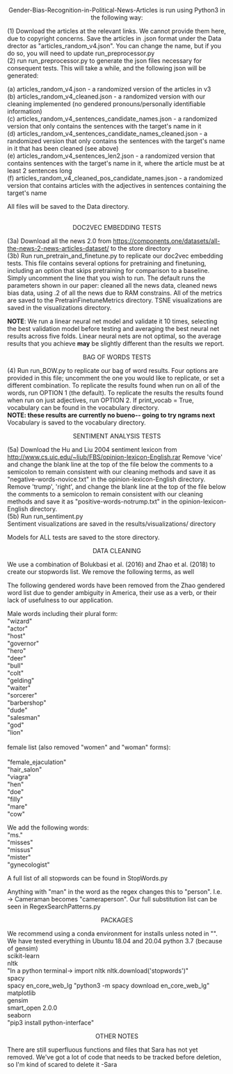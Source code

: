 <p align="center"> Gender-Bias-Recognition-in-Political-News-Articles is run using Python3 in the following way:
</p>

(1) Download the articles at the relevant links. We cannot provide them here, due to copyright concerns. Save the articles in .json format under the Data drector as "articles_random_v4.json". You can change the name, but if you do so, you will need to update run_preprocessor.py <br/>
(2) run run_preprocessor.py to generate the json files necessary for consequent tests. This will take a while, and the following json will be generated: <br/>

(a) articles_random_v4.json - a randomized version of the articles in v3<br/>
(b) articles_random_v4_cleaned.json - a randomized version with our cleaning implemented (no gendered pronouns/personally identifiable information)<br/>
(c) articles_random_v4_sentences_candidate_names.json - a randomized version that only contains the sentences with the target's name in it<br/>
(d) articles_random_v4_sentences_candidate_names_cleaned.json - a randomized version that only contains the sentences with the target's name in it that has been cleaned (see above)<br/>
(e) articles_random_v4_sentences_len2.json - a randomized version that contains sentences with the target's name in it, where the article must be at least 2 sentences long<br/>
(f) articles_random_v4_cleaned_pos_candidate_names.json - a randomized version that contains articles with the adjectives in sentences containing the target's name<br/>

All files will be saved to the Data directory. <br/><br/>

<p align="center">DOC2VEC EMBEDDING TESTS </p>
                                                       
(3a) Download all the news 2.0 from https://components.one/datasets/all-the-news-2-news-articles-dataset/ to the store directory<br/>
(3b) Run run_pretrain_and_finetune.py to replicate our doc2vec embedding tests. This file contains several options for pretraining and finetuning, including
an option that skips pretraining for comparison to a baseline. Simply uncomment the line that you wish to run.  The default runs the parameters shown in our
paper: cleaned all the news data, cleaned news bias data, using .2 of all the news due to RAM constrains. All of the metrics are saved to the PretrainFinetuneMetrics directory.
TSNE visualizations are saved in the visualizations directory. <br/>

**NOTE**: We run a linear neural net model and validate it 10 times, selecting the best validation model before testing and averaging the best neural net results across five folds. Linear neural nets are not optimal, so the average results that you achieve **may** be slightly different than the results we report. 
 <br/>


<p align="center">BAG OF WORDS TESTS</p>

(4) Run run_BOW.py to replicate our bag of word results. Four options are provided in this file; uncomment the one you would like to replicate, or set a
different combination. To replicate the results found when run on all of the words, run OPTION 1 (the default). To replicate the results the results found
when run on just adjectives, run OPTION 2. If print_vocab = True, vocabulary can be found in the vocabulary directory. <br/>
**NOTE: these results are currently no bueno-- going to try ngrams next** <br/>
Vocabulary is saved to the vocabulary directory. <br/>

<p align="center">SENTIMENT ANALYSIS TESTS</p>
                                                    
(5a) Download the Hu and Liu 2004 sentiment lexicon from http://www.cs.uic.edu/~liub/FBS/opinion-lexicon-English.rar
Remove 'vice' and change the blank line at the top of the file below the comments to a semicolon to remain consistent with our cleaning methods and save it as "negative-words-novice.txt" in the opinion-lexicon-English directory.
Remove 'trump', 'right',  and change the blank line at the top of the file below the comments to a semicolon to remain consistent with our cleaning methods and save it as "positive-words-notrump.txt" in the opinion-lexicon-English directory. <br/>
(5b) Run run_sentiment.py<br/>
Sentiment visualizations are saved in the results/visualizations/ directory <br/>

Models for ALL tests are saved to the store directory.



<p align="center">DATA CLEANING</p>


We use a combination of Bolukbasi et al. (2016) and Zhao et al. (2018) to create our stopwords list. We remove the following terms, as well 


The following gendered words have been removed from the Zhao gendered word list due to gender ambiguity in America, their use as a verb, or their lack of 
usefulness to our application. 

Male words including their plural form:<br/>
"wizard"<br/>
"actor"<br/>
"host"<br/>
"governor"<br/>
"hero"<br/>
"deer"<br/>
"bull"<br/>
"colt"<br/>
"gelding"<br/>
"waiter"<br/>
"sorcerer"<br/>
"barbershop"<br/>
"dude"<br/>
"salesman"<br/>
"god"<br/>
"lion"<br/> <br/>
female list (also removed "women" and "woman" forms):<br/><br/>
"female_ejaculation"<br/>
"hair_salon"<br/>
"viagra"<br/>
"hen"<br/>
"doe"<br/>
"filly"<br/>
"mare"<br/>
"cow"<br/>


We add the following words:<br/>
"ms."<br/>
"misses"<br/>
"missus"<br/>
"mister"<br/>
"gynecologist"<br/>

A full list of all stopwords can be found in StopWords.py<br/>


Anything with "man" in the word  as the regex changes this to "person". I.e. -> Cameraman becomes "cameraperson". Our full substitution list can be seen in
RegexSearchPatterns.py

<p align="center">PACKAGES</p>
We recommend using a conda environment for installs unless noted in "". We have tested everything in Ubuntu 18.04 and 20.04
python 3.7 (because of gensim) <br/>
scikit-learn <br/>
nltk<br/>
"In a python terminal-> import nltk nltk.download('stopwords')"<br/>
spacy <br/>
spacy en_core_web_lg "python3 -m spacy download en_core_web_lg"<br/>
matplotlib<br/>
gensim<br/>
smart_open 2.0.0<br/>
seaborn<br/>
"pip3 install python-interface"<br/>

<p align="center">OTHER NOTES</p>
There are still superfluous functions and files that Sara has not yet removed. We've got a lot of code that needs to be tracked before deletion, so I'm kind of scared to delete it -Sara
